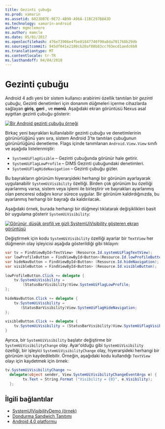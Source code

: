```yaml
---
title: Gezinti çubuğu
ms.prod: xamarin
ms.assetid: 6023DB7E-9E72-4B90-A96A-11BC297B8A3D
ms.technology: xamarin-android
author: mgmclemore
ms.author: mamcle
ms.date: 05/01/2017
ms.openlocfilehash: 476e73906e4fbe01847740f90a8da701768b29db
ms.sourcegitcommit: 945df041e2180cb20af08b83cc703ecd1aedc6b0
ms.translationtype: MT
ms.contentlocale: tr-TR
ms.lasthandoff: 04/04/2018
---
```

# <a name="navigation-bar"></a>Gezinti çubuğu

Android 4 adlı yeni bir sistem kullanıcı arabirimi özellik tanıtılan bir *gezinti çubuğu*, Gezinti denetimleri için donanım düğmeleri içerme cihazlarda sağlayan **giriş**, **geri** , ve **menü**.
Aşağıdaki ekran görüntüsü Nexus asal aygıttan gezinti çubuğu gösterir:

 [![Bir Android gezinti çubuğu örneği](navigation-bar-images/19-navbar.png)](navigation-bar-images/19-navbar.png#lightbox)

Birkaç yeni bayrakları kullanılabilir gezinti çubuğu ve denetimlerinin görünürlüğünü yanı sıra, sistem Android 3'te tanıtılan çubuğunun görünürlüğünü denetleme. Flags içinde tanımlanan `Android.View.View` sınıfı ve aşağıda listelenmiştir:

-   `SystemUiFlagVisible` &ndash; Gezinti çubuğunda görünür hale getirir. 
-   `SystemUiFlagLowProfile` &ndash; DIMS Gezinti çubuğundaki denetimleri. 
-   `SystemUiFlagHideNavigation` &ndash; Gezinti çubuğu gizler. 


Bu bayrakların görünüm hiyerarşideki herhangi bir görünüm ayarlayarak uygulanabilir `SystemUiVisibility` özelliği. Birden çok görünüm bu özelliği ayarlanmış varsa, sistem veya işlemi ile birleştirir ve bayrakları ayarlanmış olan penceresi odağını korur sürece uygular. Bir görünüm kaldırdığınızda, bu ayarlanmış herhangi bir bayrağı da kaldırılacak.

Aşağıdaki örnek, burada herhangi bir düğmeyi tıklatarak değişiklikleri basit bir uygulama gösterir `SystemUiVisibility`:

 [![Görünür, düşük profili ve gizli SystemUiVisibility gösteren ekran görüntüsü](navigation-bar-images/18-systemuivisibility.png)](navigation-bar-images/18-systemuivisibility.png#lightbox)

Değiştirmek için kodu `SystemUiVisibility` özelliği ayarlar bir `TextView` her düğmenin olay işleyicisi aşağıda gösterildiği gibi tıklayın:

```csharp
var tv = FindViewById<TextView> (Resource.Id.systemUiFlagTextView);
var lowProfileButton = FindViewById<Button>(Resource.Id.lowProfileButton);
var hideNavButton = FindViewById<Button> (Resource.Id.hideNavigation);
var visibleButton = FindViewById<Button> (Resource.Id.visibleButton);
           
lowProfileButton.Click += delegate {
    tv.SystemUiVisibility =
        (StatusBarVisibility)View.SystemUiFlagLowProfile;
};
           
hideNavButton.Click += delegate {
    tv.SystemUiVisibility =
       (StatusBarVisibility)View.SystemUiFlagHideNavigation;        
};
           
visibleButton.Click += delegate {
    tv.SystemUiVisibility = (StatusBarVisibility)View.SystemUiFlagVisible;
}
```

Ayrıca, bir `SystemUiVisibility` başlatır değiştirme bir `SystemUiVisibilityChange` olay. Ayar'olduğu gibi `SystemUiVisibility` özelliği, bir işleyici `SystemUiVisibilityChange` olay, hiyerarşideki herhangi bir görünüm için kaydedilebilir. Örneğin, aşağıdaki kodu kullandığı `TextView` olayı için kaydetmek için örnek:

```csharp
tv.SystemUiVisibilityChange +=
  delegate(object sender, View.SystemUiVisibilityChangeEventArgs e) {
        tv.Text = String.Format ("Visibility = {0}", e.Visibility);
  };
```



## <a name="related-links"></a>İlgili bağlantılar

- [SystemUIVisibilityDemo (örnek)](https://developer.xamarin.com/samples/monodroid/SystemUIVisibilityDemo/)
- [Dondurma Sandwich Tanıtımı](http://www.android.com/about/ice-cream-sandwich/)
- [Android 4.0 platformu](http://developer.android.com/sdk/android-4.0.html)
